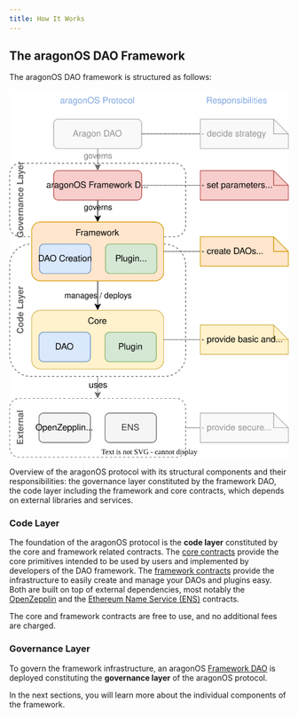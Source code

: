 ```yaml
---
title: How It Works
---
```


## The aragonOS DAO Framework

The aragonOS DAO framework is structured as follows:

<div class="center-column">

![](./aragon-os-framework-overview.drawio.svg)

<p class="caption"> 
  Overview of the aragonOS protocol with its structural components and their responsibilities: the governance layer constituted by the framework DAO, the code layer including the framework and core contracts, which depends on external libraries and services.
</p>

</div>

### Code Layer

The foundation of the aragonOS protocol is the **code layer** constituted by the core and framework related contracts.
The [core contracts](./01-core/index.md) provide the core primitives intended to be used by users and implemented by developers of the DAO framework.
The [framework contracts](./02-framework/index.md) provide the infrastructure to easily create and manage your DAOs and plugins easy.
Both are built on top of external dependencies, most notably the [OpenZepplin](https://www.openzeppelin.com/contracts) and the [Ethereum Name Service (ENS)](https://docs.ens.domains/) contracts.

The core and framework contracts are free to use, and no additional fees are charged.

### Governance Layer

To govern the framework infrastructure, an aragonOS [Framework DAO](./03-framwork-dao.md) is deployed constituting the **governance layer** of the aragonOS protocol.

In the next sections, you will learn more about the individual components of the framework.
